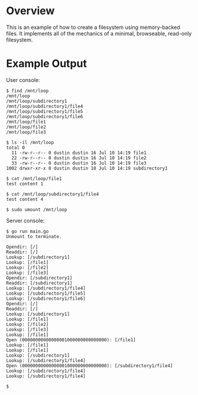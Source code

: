 # Overview

This is an example of how to create a filesystem using memory-backed files. It implements all of the mechanics of a minimal, browseable, read-only filesystem.


# Example Output

User console:

```
$ find /mnt/loop
/mnt/loop
/mnt/loop/subdirectory1
/mnt/loop/subdirectory1/file4
/mnt/loop/subdirectory1/file5
/mnt/loop/subdirectory1/file6
/mnt/loop/file1
/mnt/loop/file2
/mnt/loop/file3

$ ls -il /mnt/loop
total 0
  11 -rw-r--r-- 0 dustin dustin 16 Jul 10 14:19 file1
  22 -rw-r--r-- 0 dustin dustin 16 Jul 10 14:19 file2
  33 -rw-r--r-- 0 dustin dustin 16 Jul 10 14:19 file3
1002 drwxr-xr-x 0 dustin dustin 10 Jul 10 14:19 subdirectory1

$ cat /mnt/loop/file1
test content 1

$ cat /mnt/loop/subdirectory1/file4
test content 4

$ sudo umount /mnt/loop 
```

Server console:

```
$ go run main.go 
Unmount to terminate.

Opendir: [/]
Readdir: [/]
Lookup: [/subdirectory1]
Lookup: [/file1]
Lookup: [/file2]
Lookup: [/file3]
Opendir: [/subdirectory1]
Readdir: [/subdirectory1]
Lookup: [/subdirectory1/file4]
Lookup: [/subdirectory1/file5]
Lookup: [/subdirectory1/file6]
Opendir: [/]
Readdir: [/]
Lookup: [/subdirectory1]
Lookup: [/file1]
Lookup: [/file2]
Lookup: [/file3]
Lookup: [/file1]
Open (00000000000000001000000000000000): [/file1]
Lookup: [/file1]
Lookup: [/file1]
Lookup: [/subdirectory1]
Lookup: [/subdirectory1/file4]
Open (00000000000000001000000000000000): [/subdirectory1/file4]
Lookup: [/subdirectory1/file4]
Lookup: [/subdirectory1/file4]

$
```
